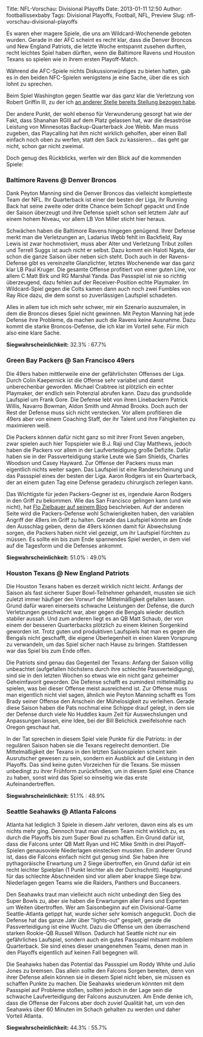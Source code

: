 Title: NFL-Vorschau: Divisional Playoffs
Date: 2013-01-11 12:50
Author: footballissexbaby
Tags: Divisional Playoffs, Football, NFL, Preview
Slug: nfl-vorschau-divisional-playoffs

Es waren eher magere Spiele, die uns am Wildcard-Wochenende geboten
wurden. Gerade in der AFC scheint es recht klar, dass die Denver Broncos
und New England Patriots, die letzte Woche entspannt zusehen durften,
recht leichtes Spiel haben dürften, wenn die Baltimore Ravens und
Houston Texans so spielen wie in ihrem ersten Playoff-Match.

Während die AFC-Spiele nichts Diskussionwürdiges zu bieten hatten, gab
es in den beiden NFC-Spielen wenigstens je eine Sache, über die es sich
lohnt zu sprechen.

Beim Spiel Washington gegen Seattle war das ganz klar die Verletzung von
Robert Griffin III, zu der ich [an anderer Stelle bereits Stellung
bezogen habe][].

Der andere Punkt, der wohl ebenso für Verwunderung gesorgt hat wie der
Fakt, dass Shanahan RGIII auf dem Platz gelassen hat, war die desaströse
Leistung von Minnesotas Backup-Quarterback Joe Webb. Man muss zugeben,
das Playcalling hat ihm nicht wirklich geholfen, aber einen Ball einfach
noch oben zu werfen, statt den Sack zu kassieren... das geht gar nicht,
schon gar nicht zweimal.

Doch genug des Rückblicks, werfen wir den Blick auf die kommenden
Spiele:

### Baltimore Ravens @ Denver Broncos

Dank Peyton Manning sind die Denver Broncos das vielleicht kompletteste
Team der NFL. Ihr Quarterback ist einer der besten der Liga, ihr Running
Back hat seine zweite oder dritte Chance beim Schopf gepackt und Ende
der Saison überzeugt und ihre Defense spielt schon seit letztem Jahr auf
einem hohem Niveau, vor allem LB Von Miller sticht hier heraus.

Schwächen haben die Baltimore Ravens hingegen genügend. Ihrer Defense
merkt man die Verletzungen an, Ladarius Webb fehlt im Backfield, Ray
Lewis ist zwar hochmotiviert, muss aber Alter und Verletzung Tribut
zollen und Terrell Suggs ist auch nicht er selbst. Dazu kommt ein Haloti
Ngata, der schon die ganze Saison über neben sich steht. Doch auch in
der Ravens-Defense gibt es vereinzelte Glanzlichter, letztes Wochenende
war das ganz klar LB Paul Kruger. Die gesamte Offense profitiert von
einer guten Line, vor allem C Matt Birk und RG Marshal Yanda. Das
Passspiel ist nie so richtig überzeugend, dazu fehlen auf der
Receiver-Position echte Playmaker. Im Wildcard-Spiel gegen die Colts
kamen dann auch noch zwei Fumbles von Ray Rice dazu, die dem sonst so
zuverlässigen Laufspiel schadeten.

Alles in allem tue ich mich sehr schwer, mir ein Szenario auszumalen, in
dem die Broncos dieses Spiel nicht gewinnen. Mit Peyton Manning hat jede
Defense ihre Probleme, da machen auch die Ravens keine Ausnahme. Dazu
kommt die starke Broncos-Defense, die ich klar im Vorteil sehe. Für mich
also eine klare Sache.

**Siegwahrscheinlichkeit:** 32.3% : 67.7%

### Green Bay Packers @ San Francisco 49ers

Die 49ers haben mittlerweile eine der gefährlichsten Offenses der Liga.
Durch Colin Kaepernick ist die Offense sehr variabel und damit
unberechenbar geworden. Michael Crabtree ist plötzlich ein echter
Playmaker, der endlich sein Potenzial abrufen kann. Dazu das grundsolide
Laufspiel um Frank Gore. Die Defense lebt von ihren Linebackern Patrick
Willis, Navarro Bowman, Aldon Smith und Ahmad Brooks. Doch auch der Rest
der Defense muss sich nicht verstecken. Vor allem profitieren die 49ers
aber von einem Coaching Staff, der ihr Talent und ihre Fähigkeiten zu
maximieren weiß.

Die Packers können dafür nicht ganz so mit ihrer Front Seven angeben,
zwar spielen auch hier Topspieler wie B.J. Raji und Clay Matthews,
jedoch haben die Packers vor allem in der Laufverteidigung große
Defizite. Dafür haben sie in der Passverteidigung starke Leute wie Sam
Shields, Charles Woodson und Casey Hayward. Zur Offense der Packers muss
man eigentlich nichts weiter sagen. Das Laufspiel ist eine
Randerscheinung und das Passspiel eines der besten der Liga. Aaron
Rodgers ist ein Quarterback, der an einem guten Tag eine Defense
geradezu chirurgisch zerlegen kann.

Das Wichtigste für jeden Packers-Gegner ist es, irgendwie Aaron Rodgers
in den Griff zu bekommen. Wie das San Francisco gelingen kann (und wie
nicht), hat [Flo Zielbauer auf seinem Blog][] beschrieben. Auf der
anderen Seite wird die Packers-Defense wohl Schwierigkeiten haben, den
variablen Angriff der 49ers im Griff zu halten. Gerade das Laufspiel
könnte am Ende den Ausschlag geben, denn die 49ers können damit für
Abwechslung sorgen, die Packers haben nicht viel gezeigt, um ihr
Laufspiel fürchten zu müssen. Es sollte ein bis zum Ende spannendes
Spiel werden, in dem viel auf die Tagesform und die Defenses ankommt.

**Siegwahrscheinlichkeit:** 51.0% : 49.0%

### Houston Texans @ New England Patriots

Die Houston Texans haben es derzeit wirklich nicht leicht. Anfangs der
Saison als fast sicherer Super Bowl-Teilnehmer gehandelt, mussten sie
sich zuletzt immer häufiger den Vorwurf der Mittelmäßigkeit gefallen
lassen. Grund dafür waren einerseits schwache Leistungen der Defense,
die durch Verletzungen geschwächt war, aber gegen die Bengals wieder
deutlich stabiler aussah. Und zum anderen liegt es an QB Matt Schaub,
der von einem der besseren Quarterbacks plötzlich zu einem kleinen
Sorgenkind geworden ist. Trotz guten und produktiven Laufspiels hat man
es gegen die Bengals nicht geschafft, die eigene Überlegenheit in einen
klaren Vorsprung zu verwandeln, um das Spiel sicher nach Hause zu
bringen. Stattdessen war das Spiel bis zum Ende offen.

Die Patriots sind genau das Gegenteil der Texans: Anfang der Saison
völlig unbeachtet (aufgefallen höchstens durch ihre schlechte
Passverteidigung), sind sie in den letzten Wochen so etwas wie ein nicht
ganz geheimer Geheimfavorit geworden. Die Defense schafft es zumindest
mittelmäßig zu spielen, was bei dieser Offense meist ausreichend ist.
Zur Offense muss man eigentlich nicht viel sagen, ähnlich wie Peyton
Manning schafft es Tom Brady seiner Offense den Anschein der
Mühelosigkeit zu verleihen. Gerade diese Saison haben die Pats nochmal
eine Schippe drauf gelegt, in dem sie der Defense durch viele No Huddles
kaum Zeit für Auswechslungen und Anpassungen lassen, eine Idee, bei der
Bill Belichick zweifelsohne nach Oregon geschaut hat.

In der Tat sprechen in diesem Spiel viele Punkte für die Patriots: in
der regulären Saison haben sie die Texans regelrecht demontiert. Die
Mittelmäßigkeit der Texans in den letzten Saisonspielen scheint kein
Ausrutscher gewesen zu sein, sondern ein Ausblick auf die Leistung in
den Playoffs. Das sind keine guten Vorzeichen für die Texans. Sie müssen
unbedingt zu ihrer Frühform zurückfinden, um in diesem Spiel eine Chance
zu haben, sonst wird das Spiel so einseitig wie das erste
Aufeinandertreffen.

**Siegwahrscheinlichkeit:** 51.1% : 48.9%

### Seattle Seahawks @ Atlanta Falcons

Atlanta hat lediglich 3 Spiele in diesem Jahr verloren, davon eins als
es um nichts mehr ging. Dennoch traut man diesem Team nicht wirklich zu,
es durch die Playoffs bis zum Super Bowl zu schaffen. Ein Grund dafür
ist, dass die Falcons unter QB Matt Ryan und HC Mike Smith in drei
Playoff-Spielen genausoviele Niederlagen einstecken mussten. Ein anderer
Grund ist, dass die Falcons einfach nicht gut genug sind. Sie haben ihre
pythagoräische Erwartung um 2 Siege übertroffen, ein Grund dafür ist ein
recht leichter Spielplan (1 Punkt leichter als der Durchschnitt).
Hauptgrund für das schlechte Abschneiden sind vor allem aber knappe
Siege bzw. Niederlagen gegen Teams wie die Raiders, Panthers und
Buccaneers.

Den Seahawks traut man vielleicht auch nicht unbedingt den Sieg des
Super Bowls zu, aber sie haben die Erwartungen aller Fans und Experten
um Weiten übertroffen. Wer am Saisonbeginn auf ein Divisional-Game
Seattle-Atlanta getippt hat, wurde sicher sehr komisch angeguckt. Doch
die Defense hat das ganze Jahr über "lights-out" gespielt, gerade die
Passverteidigung ist eine Wucht. Dazu die Offense um den überraschend
starken Rookie-QB Russell Wilson. Dadurch hat Seattle nicht nur ein
gefährliches Laufspiel, sondern auch ein gutes Passspiel mitsamt mobilem
Quarterback. Sie sind eines dieser unangenehmen Teams, denen man in den
Playoffs eigentlich auf keinen Fall begegnen will.

Die Seahawks haben das Potential das Passspiel um Roddy White und Julio
Jones zu bremsen. Das allein sollte den Falcons Sorgen bereiten, denn
von ihrer Defense allein können sie in diesem Spiel nicht leben, sie
müssen es schaffen Punkte zu machen. Die Seahawks wiederum könnten mit
dem Passspiel auf Probleme stoßen, sollten jedoch in der Lage sein die
schwache Laufverteidigung der Falcons auszunutzen. Am Ende denke ich,
dass die Offense der Falcons aber doch zuviel Qualität hat, um von den
Seahawks über 60 Minuten im Schach gehalten zu werden und daher Vorteil
Atlanta.

**Siegwahrscheinlichkeit:** 44.3% : 55.7%


  [an anderer Stelle bereits Stellung bezogen habe]: |filename|die-nfl-und-die-verletzungen.md
  [Flo Zielbauer auf seinem Blog]: http://hardcount.wordpress.com/2013/01/11/wie-konnen-die-49ers-aaron-rodgers-stoppen/
